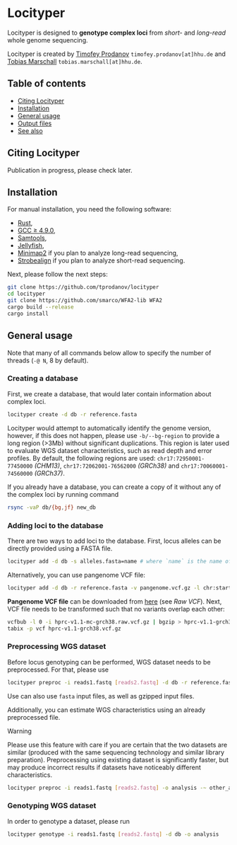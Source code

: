 Locityper
=========

Locityper is designed to **genotype complex loci** from *short-* and *long-read* whole genome sequencing.

Locityper is created by
[Timofey Prodanov](https://marschall-lab.github.io/people/tprodanov/) `timofey.prodanov[at]hhu.de` and
[Tobias Marschall](https://marschall-lab.github.io/people/tmarschall/) `tobias.marschall[at]hhu.de`.

Table of contents
-----------------
* [Citing Locityper](#citing-locityper)
* [Installation](#installation)
* [General usage](#general-usage)
* [Output files](#output-files)
* [See also](#see-also)

Citing Locityper
----------------

Publication in progress, please check later.

Installation
------------

For manual installation, you need the following software:
* [Rust](https://www.rust-lang.org/),
* [GCC ≥ 4.9.0](https://gcc.gnu.org/),
* [Samtools](https://www.htslib.org/),
* [Jellyfish](https://github.com/gmarcais/Jellyfish/),
* [Minimap2](https://github.com/lh3/minimap2) if you plan to analyze long-read sequencing,
* [Strobealign](https://github.com/ksahlin/strobealign) if you plan to analyze short-read sequencing.

Next, please follow the next steps:
```bash
git clone https://github.com/tprodanov/locityper
cd locityper
git clone https://github.com/smarco/WFA2-lib WFA2
cargo build --release
cargo install
```

General usage
-------------

Note that many of all commands below allow to specify the number of threads (`-@ N`, 8 by default).

### Creating a database

First, we create a database, that would later contain information about complex loci.
```bash
locityper create -d db -r reference.fasta
```
Locityper would attempt to automatically identify the genome version, however, if this does not happen,
please use `-b/--bg-region` to provide a long region (>3Mb) without significant duplications.
This region is later used to evaluate WGS dataset characteristics, such as read depth and error profiles.
By default, the following regions are used: `chr17:72950001-77450000` *(CHM13)*,
`chr17:72062001-76562000` *(GRCh38)* and `chr17:70060001-74560000` *(GRCh37)*.

If you already have a database, you can create a copy of it without any of the complex loci by running command
```bash
rsync -vaP db/{bg,jf} new_db
```

### Adding loci to the database

There are two ways to add loci to the database. First, locus alleles can be directly provided using a FASTA file.
```bash
locityper add -d db -s alleles.fasta=name # where `name` is the name of the locus.
```

Alternatively, you can use pangenome VCF file:
```bash
locityper add -d db -r reference.fasta -v pangenome.vcf.gz -l chr:start-end=name
```
**Pangenome VCF file** can be downloaded from
[here](https://github.com/human-pangenomics/hpp_pangenome_resources#minigraph-cactus) (see *Raw VCF*).
Next, VCF file needs to be transformed such that no variants overlap each other:
```bash
vcfbub -l 0 -i hprc-v1.1-mc-grch38.raw.vcf.gz | bgzip > hprc-v1.1-grch38.vcf.gz
tabix -p vcf hprc-v1.1-grch38.vcf.gz
```

### Preprocessing WGS dataset

Before locus genotyping can be performed, WGS dataset needs to be preprocessed.
For that, please use
```bash
locityper preproc -i reads1.fastq [reads2.fastq] -d db -r reference.fasta -o analysis
```
Use can also use `fasta` input files, as well as gzipped input files.

Additionally, you can estimate WGS characteristics using an already preprocessed file.
> [!WARNING]
> Please use this feature with care if you are certain that the two datasets are similar
> (produced with the same sequencing technology and similar library preparation).
> Preprocessing using existing dataset is significantly faster, but may produce incorrect results
> if datasets have noticeably different characteristics.
```bash
locityper preproc -i reads1.fastq [reads2.fastq] -o analysis -~ other_analysis
```

### Genotyping WGS dataset

In order to genotype a dataset, please run
```bash
locityper genotype -i reads1.fastq [reads2.fastq] -d db -o analysis
```
